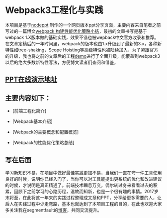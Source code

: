 # Webpack3工程化与实践

本项目是基于[nodeppt](https://github.com/ksky521/nodeppt)  制作的一个网页版本ppt分享页面，主要内容来自笔者之前写过的一篇博文[webpack 构建性能优化策略小结](https://segmentfault.com/a/1190000007891318)，最初的文章书写是基于webpack 1.X版本做的基础实践，效果不错也被wepback中文官方收录和推荐。在文章定稿后的一年时间里，webpack的版本也由1.x升级到了最新的3.x，各种新特性如tree-shaking，Scope Hoisting等高级特性也被陆续加入，为了紧跟官方的升级，我也将之前的文章后的工程[demo](https://github.com/taikongfeizhu/webpack-dll-demo)进行了全面升级，能覆盖到webpack3以后的绝大多数新特性写法，方便博文读者们查阅和借鉴，

## [PPT在线演示地址](https://taikongfeizhu.github.io/webpack3-in-action/index.html)

## 主要内容如下：

* [前端工程化简介]

* [Webpack基本介绍]

* [Webpack的主要概念和配置概览]

* [Webpack的性能优化策略总结]


## 写在后面

学习新知识不易，在项目中做好最佳实践更加不易，当我们一直在夸一件工具使用良好的时候，说明你已经入门了，当你可以对工具能提出更系统的优化和改进建议的时候，才说明是真正精通了。前端技术瞬息万变，偶尔转过身来看看过去的积累，回顾下之前学习的心路历程，温故而知新，也是一个很有趣的事情。2017岁末将至，在此将这一年来的实践过程整理成文章和PPT，分享给更多需要的人，让后人在实践过程中少走弯路，基本也就达到了本项目工程的目的，在此也欢迎大家多关注我在segmentfault的[博客](https://segmentfault.com/u/abcat/)，共同交流提升。
